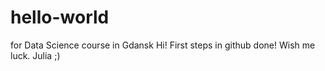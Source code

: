 # hello-world
for Data Science course in Gdansk
Hi!
First steps in github done! Wish me luck.
Julia
;)
